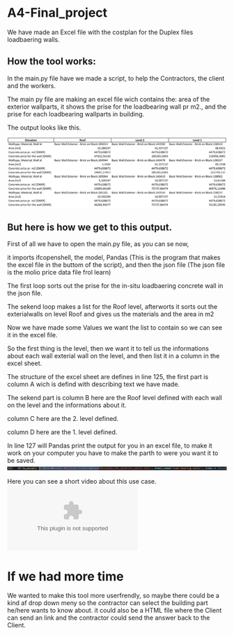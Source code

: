 # A4-Final_project
We have made an Excel file with the costplan for the Duplex files loadbaering walls.

## How the tool works:
In the main.py file have we made a script, to help the Contractors, the client and the workers. 

The main py file are making an excel file wich contains the: area of the exterior wallparts, it shows the prise for the loadbearing wall pr m2., and the prise for each loadbearing wallparts in building.

The output looks like this. 

![Our Cost-plan](https://github.com/AnjaHolmquist/A4-Final_project/blob/main/the%20costplan.png)

## But here is how we get to this output.
First of all we have to open the main.py file, as you can se now,

it imports ifcopenshell, the model, Pandas (This is the program that makes the excel file in the buttom of the script), and then the json file (The json file is the molio price data file frol learn)

The first loop sorts out the prise for the in-situ loadbaering concrete wall in the json file.


The sekend loop makes a list for the Roof level, afterworts it sorts out the exterialwalls on level Roof and gives us the materials and the area in m2


Now we have made some Values we want the list to contain so we can see it in the excel file.

So the first thing is the level, then we want it to tell us the informations about each wall exterial wall on the level, and then list it in a column in the excel sheet.

The structure of the excel sheet are defines in line 125, 
the first part is column A wich is defind with describing text we have made.

The sekend part is column B here are the Roof level defined with each wall on the level and the informations about it.

column C here are the 2. level defined.

column D here are the 1. level defined.

In line 127 will Pandas print the output for you in an excel file, to make it work on your computer you have to make the parth to were you want it to be saved.
![Line 127](https://github.com/AnjaHolmquist/A4-Final_project/blob/main/Line%20127.png)

Here you can see a short video about this use case.
![Video](https://github.com/AnjaHolmquist/A4-Final_project/blob/main/Group11-A4_Final_Project.zip)

# If we had more time
We wanted to make this tool more userfrendly, so maybe there could be a kind af drop down meny so the contractor can select the building part he/here wants to know about.
it could also be a HTML file where the Client can send an link and the contractor could send the answer back to the Client.
